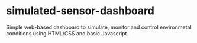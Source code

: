 # simulated-sensor-dashboard
Simple web-based dashboard to simulate, monitor and control environmetal conditions using HTML/CSS and basic Javascript.
